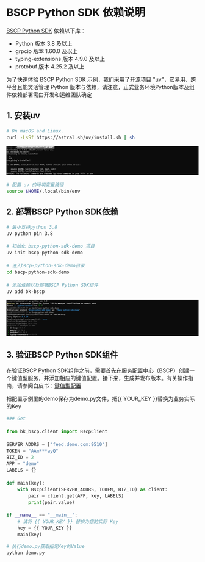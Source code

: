 # BSCP Python SDK 依赖说明
[BSCP Python SDK](https://github.com/TencentBlueKing/bscp-python-sdk) 依赖以下库：

* Python 版本 3.8 及以上
* grpcio 版本 1.60.0 及以上
* typing-extensions 版本 4.9.0 及以上
* protobuf 版本 4.25.2 及以上

为了快速体验 BSCP Python SDK 示例，我们采用了开源项目 "[uv](https://github.com/astral-sh/uv)"，它易用、跨平台且能灵活管理 Python 版本与依赖，请注意，正式业务环境Python版本及组件依赖部署需由开发和运维团队确定

## 1. 安装uv

```bash
# On macOS and Linux.
curl -LsSf https://astral.sh/uv/install.sh | sh
```

![uv_install](../Image/uv_install.png)

```bash
# 配置 uv 的环境变量路径
source $HOME/.local/bin/env
```

## 2. 部署BSCP Python SDK依赖

```bash
# 最小支持python 3.8
uv python pin 3.8

# 初始化 bscp-python-sdk-demo 项目
uv init bscp-python-sdk-demo

# 进入bscp-python-sdk-demo目录
cd bscp-python-sdk-demo

# 添加依赖以及部署BSCP Python SDK组件
uv add bk-bscp
```

![bscp_python_sdk_tools_install](../Image/bscp_python_sdk_tools_install.png)

## 3. 验证BSCP Python SDK组件

在验证BSCP Python SDK组件之前，需要首先在服务配置中心（BSCP）创建一个键值型服务，并添加相应的键值配置。接下来，生成并发布版本。有关操作指南，请参阅白皮书：[键值型配置](https://bk.tencent.com/docs/markdown/ZH/BSCP/1.29/UserGuide/QuickStart/kv.md)

把配置示例里的demo保存为demo.py文件，把{{ YOUR_KEY }}替换为业务实际的Key

```python
### Get

from bk_bscp.client import BscpClient

SERVER_ADDRS = ["feed.demo.com:9510"]
TOKEN = "AAm***ayQ"
BIZ_ID = 2
APP = "demo"
LABELS = {}

def main(key):
    with BscpClient(SERVER_ADDRS, TOKEN, BIZ_ID) as client:
        pair = client.get(APP, key, LABELS)
        print(pair.value)

if __name__ == "__main__":
    # 请将 {{ YOUR_KEY }} 替换为您的实际 Key
    key = {{ YOUR_KEY }}
    main(key)
```

```bash
# 执行demo.py获取指定Key的Value
python demo.py
```